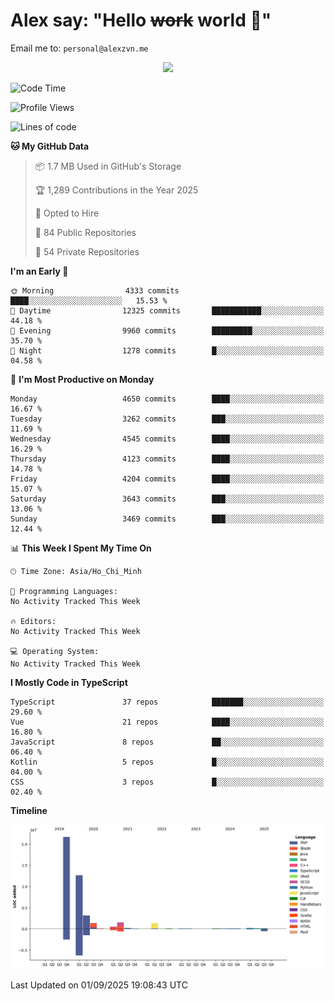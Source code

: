 # Alex say: "Hello ~~work~~ world 🐾"
Email me to: `personal@alexzvn.me`


<p align=center>
  <a href="https://skillicons.dev">
    <img src="https://skillicons.dev/icons?i=ts,js,php,nodejs,bun,vue,nuxt,react,svelte,tauri,laravel,rust,mongodb,docker,electron,redis,rabbitmq,tailwind,git,cloudflare,elysia,mysql,nginx,rollupjs,sentry,ubuntu,yarn,html,css,vite" />
  </a>
</p>

<!--START_SECTION:waka-->
![Code Time](http://img.shields.io/badge/Code%20Time-1%2C066%20hrs%2055%20mins-blue)

![Profile Views](http://img.shields.io/badge/Profile%20Views-1-blue)

![Lines of code](https://img.shields.io/badge/From%20Hello%20World%20I%27ve%20Written-43.6%20million%20lines%20of%20code-blue)

**🐱 My GitHub Data** 

> 📦 1.7 MB Used in GitHub's Storage 
 > 
> 🏆 1,289 Contributions in the Year 2025
 > 
> 💼 Opted to Hire
 > 
> 📜 84 Public Repositories 
 > 
> 🔑 54 Private Repositories 
 > 
**I'm an Early 🐤** 

```text
🌞 Morning                4333 commits        ████░░░░░░░░░░░░░░░░░░░░░   15.53 % 
🌆 Daytime                12325 commits       ███████████░░░░░░░░░░░░░░   44.18 % 
🌃 Evening                9960 commits        █████████░░░░░░░░░░░░░░░░   35.70 % 
🌙 Night                  1278 commits        █░░░░░░░░░░░░░░░░░░░░░░░░   04.58 % 
```
📅 **I'm Most Productive on Monday** 

```text
Monday                   4650 commits        ████░░░░░░░░░░░░░░░░░░░░░   16.67 % 
Tuesday                  3262 commits        ███░░░░░░░░░░░░░░░░░░░░░░   11.69 % 
Wednesday                4545 commits        ████░░░░░░░░░░░░░░░░░░░░░   16.29 % 
Thursday                 4123 commits        ████░░░░░░░░░░░░░░░░░░░░░   14.78 % 
Friday                   4204 commits        ████░░░░░░░░░░░░░░░░░░░░░   15.07 % 
Saturday                 3643 commits        ███░░░░░░░░░░░░░░░░░░░░░░   13.06 % 
Sunday                   3469 commits        ███░░░░░░░░░░░░░░░░░░░░░░   12.44 % 
```


📊 **This Week I Spent My Time On** 

```text
🕑︎ Time Zone: Asia/Ho_Chi_Minh

💬 Programming Languages: 
No Activity Tracked This Week

🔥 Editors: 
No Activity Tracked This Week

💻 Operating System: 
No Activity Tracked This Week
```

**I Mostly Code in TypeScript** 

```text
TypeScript               37 repos            ███████░░░░░░░░░░░░░░░░░░   29.60 % 
Vue                      21 repos            ████░░░░░░░░░░░░░░░░░░░░░   16.80 % 
JavaScript               8 repos             ██░░░░░░░░░░░░░░░░░░░░░░░   06.40 % 
Kotlin                   5 repos             █░░░░░░░░░░░░░░░░░░░░░░░░   04.00 % 
CSS                      3 repos             █░░░░░░░░░░░░░░░░░░░░░░░░   02.40 % 
```



**Timeline**

![Lines of Code chart](https://raw.githubusercontent.com/alexzvn/alexzvn/main/assets/bar_graph.png)


 Last Updated on 01/09/2025 19:08:43 UTC
<!--END_SECTION:waka-->
